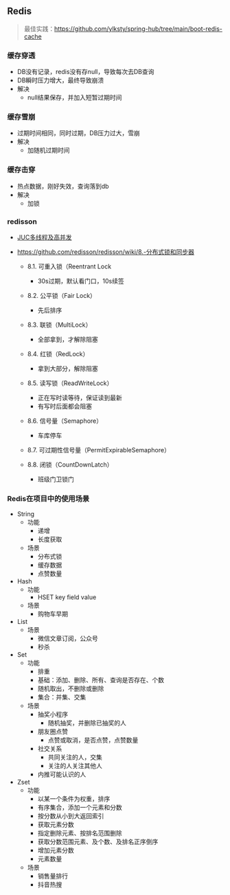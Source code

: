 ## Redis

> 最佳实践：https://github.com/ylksty/spring-hub/tree/main/boot-redis-cache

### 缓存穿透

- DB没有记录，redis没有存null，导致每次去DB查询
- DB瞬时压力增大，最终导致崩溃
- 解决
  - null结果保存，并加入短暂过期时间

### 缓存雪崩

- 过期时间相同，同时过期，DB压力过大，雪崩
- 解决
  - 加随机过期时间

### 缓存击穿

- 热点数据，刚好失效，查询落到db
- 解决
  - 加锁

### redisson

- [JUC多线程及高并发](docs/backend/java/jdk/juc.md)

- <https://github.com/redisson/redisson/wiki/8.-分布式锁和同步器>

  - 8.1. 可重入锁（Reentrant Lock
    - 30s过期，默认看门口，10s续签

  - 8.2. 公平锁（Fair Lock）
    - 先后排序
  - 8.3. 联锁（MultiLock）
    - 全部拿到，才解除阻塞
  - 8.4. 红锁（RedLock）
    - 拿到大部分，解除阻塞
  - 8.5. 读写锁（ReadWriteLock）
    - 正在写时读等待，保证读到最新
    - 有写时后面都会阻塞
  - 8.6. 信号量（Semaphore）
    - 车库停车
  - 8.7. 可过期性信号量（PermitExpirableSemaphore）
  - 8.8. 闭锁（CountDownLatch）
    - 班级门卫锁门

### Redis在项目中的使用场景

- String
  - 功能
    - 递增
    - 长度获取
  - 场景
    - 分布式锁
    - 缓存数据
    - 点赞数量
- Hash
  - 功能
    - HSET key field value
  - 场景
    - 购物车早期
- List
  - 场景
    - 微信文章订阅，公众号
    - 秒杀
- Set
  - 功能
    - 排重
    - 基础：添加、删除、所有、查询是否存在、个数
    - 随机取出，不删除或删除
    - 集合：并集、交集
  - 场景
    - 抽奖小程序
      - 随机抽奖，并删除已抽奖的人
    - 朋友圈点赞
      - 点赞或取消，是否点赞，点赞数量
    - 社交关系
      - 共同关注的人，交集
      - 关注的人关注其他人
    - 内推可能认识的人
- Zset
  - 功能
    - 以某一个条件为权重，排序
    - 有序集合，添加一个元素和分数
    - 按分数从小到大返回索引
    - 获取元素分数
    - 指定删除元素、按排名范围删除
    - 获取分数范围元素、及个数、及排名正序倒序
    - 增加元素分数
    - 元素数量
  - 场景
    - 销售量排行
    - 抖音热搜